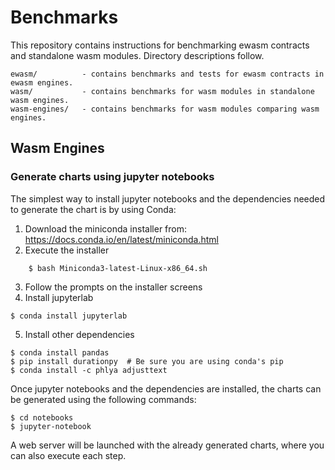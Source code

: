 # Benchmarks

This repository contains instructions for benchmarking ewasm contracts and standalone wasm modules. Directory descriptions follow.

```
ewasm/          - contains benchmarks and tests for ewasm contracts in ewasm engines.
wasm/           - contains benchmarks for wasm modules in standalone wasm engines.
wasm-engines/   - contains benchmarks for wasm modules comparing wasm engines.
```

## Wasm Engines

### Generate charts using jupyter notebooks

The simplest way to install jupyter notebooks and the dependencies needed to generate the chart is by using Conda:

1. Download the miniconda installer from: https://docs.conda.io/en/latest/miniconda.html
2. Execute the installer
```
	$ bash Miniconda3-latest-Linux-x86_64.sh
```
3. Follow the prompts on the installer screens
4. Install jupyterlab
```
$ conda install jupyterlab
```
5. Install other dependencies
```
$ conda install pandas
$ pip install durationpy  # Be sure you are using conda's pip
$ conda install -c phlya adjusttext
```
Once jupyter notebooks and the dependencies are installed, the charts can be generated using the following commands:
```
$ cd notebooks
$ jupyter-notebook
```
A web server will be launched with the already generated charts, where you can also execute each step.

